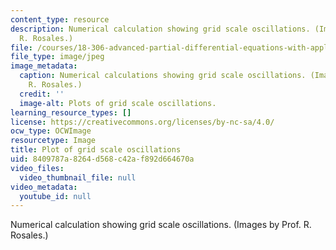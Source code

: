 ```yaml
---
content_type: resource
description: Numerical calculation showing grid scale oscillations. (Images by Prof.
  R. Rosales.)
file: /courses/18-306-advanced-partial-differential-equations-with-applications-fall-2009/8409787a8264d568c42af892d664670a_18-306f09-th.jpg
file_type: image/jpeg
image_metadata:
  caption: Numerical calculations showing grid scale oscillations. (Images by Prof.
    R. Rosales.)
  credit: ''
  image-alt: Plots of grid scale oscillations.
learning_resource_types: []
license: https://creativecommons.org/licenses/by-nc-sa/4.0/
ocw_type: OCWImage
resourcetype: Image
title: Plot of grid scale oscillations
uid: 8409787a-8264-d568-c42a-f892d664670a
video_files:
  video_thumbnail_file: null
video_metadata:
  youtube_id: null
---
```

Numerical calculation showing grid scale oscillations. (Images by Prof. R. Rosales.)
